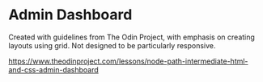 # Admin Dashboard

Created with guidelines from The Odin Project, with emphasis on creating layouts using grid. Not designed to be particularly responsive.

https://www.theodinproject.com/lessons/node-path-intermediate-html-and-css-admin-dashboard